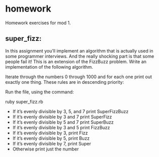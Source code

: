 # homework
Homework exercises for mod 1.

## super_fizz:

In this assignment you’ll implement an algorithm that is actually used in some programmer interviews. And the really shocking part is that some people fail it! This is an extension of the FizzBuzz problem. Write an implementation of the following algorithm.

Iterate through the numbers 0 through 1000 and for each one print out exactly one thing. These rules are in descending priority:

Run the file, using the command:

ruby super_fizz.rb

* If it’s evenly divisible by 3, 5, and 7 print SuperFizzBuzz
* If it’s evenly divisible by 3 and 7 print SuperFizz
* If it’s evenly divisible by 5 and 7 print SuperBuzz
* If it’s evenly divisible by 3 and 5 print FizzBuzz
* If it’s evenly divisible by 3, print Fizz
* If it’s evenly divisible by 5, print Buzz
* If it’s evenly divisible by 7, print Super
* Otherwise print just the number
